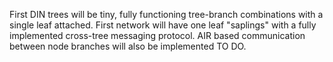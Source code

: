 First DIN trees will be tiny, fully functioning tree-branch combinations with a single leaf attached.  First network will have one leaf "saplings" with a fully implemented cross-tree messaging protocol. AIR based communication between node branches will also be implemented TO DO.